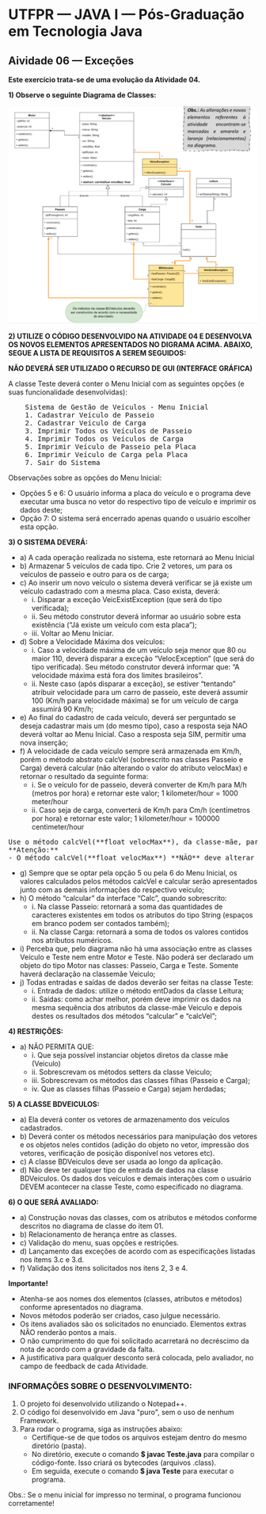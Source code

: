 # UTFPR — JAVA I — Pós-Graduação em Tecnologia Java

## Aividade 06 — Exceções

**Este exercício trata-se de uma evolução da Atividade 04.**

**1) Observe o seguinte Diagrama de Classes:**

![Diagrama de Classes - Atividade 06](/CETEJ31_-_Linguagem_de_Programacao_Java_I_-_JAVA_XXX_(2024_01)/Images/Diagrama_de_Classes_-_Atividade_06.png)

**2) UTILIZE O CÓDIGO DESENVOLVIDO NA ATIVIDADE 04 E DESENVOLVA OS NOVOS ELEMENTOS APRESENTADOS NO DIGRAMA ACIMA. ABAIXO, SEGUE A LISTA DE REQUISITOS A SEREM SEGUIDOS:**

**NÃO DEVERÁ SER UTILIZADO O RECURSO DE GUI (INTERFACE GRÁFICA)**

A classe Teste deverá conter o Menu Inicial com as seguintes opções (e suas funcionalidade desenvolvidas):

<pre>
    Sistema de Gestão de Veículos - Menu Inicial
    1. Cadastrar Veículo de Passeio
    2. Cadastrar Veículo de Carga
    3. Imprimir Todos os Veículos de Passeio
    4. Imprimir Todos os Veículos de Carga
    5. Imprimir Veículo de Passeio pela Placa
    6. Imprimir Veículo de Carga pela Placa
    7. Sair do Sistema
</pre>

Observações sobre as opções do Menu Inicial:
- Opções 5 e 6: O usuário informa a placa do veículo e o programa deve executar uma
busca no vetor do respectivo tipo de veículo e imprimir os dados deste;
- Opção 7: O sistema será encerrado apenas quando o usuário escolher esta opção.

**3) O SISTEMA DEVERÁ:**
- a) A cada operação realizada no sistema, este retornará ao Menu Inicial
- b) Armazenar 5 veículos de cada tipo. Crie 2 vetores, um para os veículos de passeio e outro para os de carga;
- c) Ao inserir um novo veículo o sistema deverá verificar se já existe um veículo cadastrado com a mesma placa. Caso exista, deverá:
	- i. Disparar a exceção VeicExistException (que será do tipo verificada);
    - ii. Seu método construtor deverá informar ao usuário sobre esta existência (“Já existe um veículo com esta placa”);
    - iii. Voltar ao Menu Iniciar.
- d) Sobre a Velocidade Máxima dos veículos:
	- i. Caso a velocidade máxima de um veículo seja menor que 80 ou maior 110, deverá disparar a exceção “VelocException” (que será do tipo verificada). Seu método construtor deverá informar que: “A velocidade máxima está fora dos limites brasileiros”.
	- ii. Neste caso (após disparar a exceção), se estiver “tentando” atribuir velocidade para um carro de passeio, este deverá assumir 100 (Km/h para velocidade máxima) se for um veículo de carga assumirá 90 Km/h;
- e) Ao final do cadastro de cada veículo, deverá ser perguntado se deseja cadastrar mais um (do mesmo tipo), caso a resposta seja NAO deverá voltar ao Menu Inicial. Caso a resposta seja SIM, permitir uma nova inserção;
- f) A velocidade de cada veículo sempre será armazenada em Km/h, porém o método abstrato calcVel (sobrescrito nas classes Passeio e Carga) deverá calcular (não alterando o valor do atributo velocMax) e retornar o resultado da seguinte forma:
	- i. Se o veículo for de passeio, deverá converter de Km/h para M/h (metros por hora) e retornar este valor;
		1 kilometer/hour = 1000 meter/hour
	- ii. Caso seja de carga, converterá de Km/h para Cm/h (centímetros por hora) e retornar este valor;
		1 kilometer/hour = 100000 centimeter/hour

<pre>
Use o método calcVel(**float velocMax**), da classe-mãe, para fazer este cálculo.
**Atenção:**
- O método calcVel(**float velocMax**) **NÃO** deve alterar o valor do atributo velocMax, **apenas convertê-lo**  e retornar o valor convertido para que seja exibido na tela por meio da classe Teste;
</pre>
- g) Sempre que se optar pela opção 5 ou pela 6 do Menu Inicial, os valores calculados pelos métodos calcVel e calcular serão apresentados junto com as demais informações do respectivo veículo;
- h) O método “calcular” da interface “Calc”, quando sobrescrito:
	- i. Na classe Passeio: retornará a soma das quantidades de caracteres existentes em todos os atributos do tipo String (espaços em branco podem ser contados também);
	- ii. Na classe Carga: retornará a soma de todos os valores contidos nos atributos numéricos.
- i) Perceba que, pelo diagrama não há uma associação entre as classes Veículo e Teste nem entre Motor e Teste. Não poderá ser declarado um objeto do tipo Motor nas classes: Passeio, Carga e Teste. Somente haverá declaração na classemãe Veiculo;
- j) Todas entradas e saídas de dados deverão ser feitas na classe Teste:
	- i. Entrada de dados: utilize o método entDados da classe Leitura;
	- ii. Saídas: como achar melhor, porém deve imprimir os dados na mesma sequência dos atributos da classe-mãe Veiculo e depois destes os resultados dos métodos “calcular” e “calcVel”;

**4) RESTRIÇÕES:**
- a) NÃO PERMITA QUE:
	- i. Que seja possível instanciar objetos diretos da classe mãe (Veiculo)
	- ii. Sobrescrevam os métodos setters da classe Veiculo;
	- iii. Sobrescrevam os métodos das classes filhas (Passeio e Carga);
	- iv. Que as classes filhas (Passeio e Carga) sejam herdadas;

**5) A CLASSE BDVEICULOS:**
- a) Ela deverá conter os vetores de armazenamento dos veículos cadastrados.
- b) Deverá conter os métodos necessários para manipulação dos vetores e os objetos neles contidos (adição do objeto no vetor, impressão dos vetores, verificação de posição disponível nos vetores etc).
- c) A classe BDVeiculos deve ser usada ao longo da aplicação.
- d) Não deve ter qualquer tipo de entrada de dados na classe BDVeiculos. Os dados dos veículos e demais interações com o usuário DEVEM acontecer na classe Teste, como especificado no diagrama.

**6) O QUE SERÁ AVALIADO:**
- a) Construção novas das classes, com os atributos e métodos conforme descritos no diagrama de classe do item 01.
- b) Relacionamento de herança entre as classes.
- c) Validação do menu, suas opções e restrições.
- d) Lançamento das exceções de acordo com as especificações listadas nos items 3.c e 3.d.
- f) Validação dos itens solicitados nos itens 2, 3 e 4.

**Importante!**
- Atenha-se aos nomes dos elementos (classes, atributos e métodos) conforme apresentados no diagrama.
- Novos métodos poderão ser criados, caso julgue necessário.
- Os itens avaliados são os solicitados no enunciado. Elementos extras NÃO renderão pontos a mais.
- O não cumprimento do que foi solicitado acarretará no decréscimo da nota de acordo com a gravidade da falta.
- A justificativa para qualquer desconto será colocada, pelo avaliador, no campo de feedback de cada Atividade.

### INFORMAÇÕES SOBRE O DESENVOLVIMENTO:
1. O projeto foi desenvolvido utilizando o Notepad++.
2. O código foi desenvolvido em Java "puro", sem o uso de nenhum Framework.
3. Para rodar o programa, siga as instruções abaixo:
    - Certifique-se de que todos os arquivos estejam dentro do mesmo diretório (pasta).
    - No diretório, execute o comando **$ javac Teste.java** para compilar o código-fonte. Isso criará os bytecodes (arquivos .class).
    - Em seguida, execute o comando **$ java Teste** para executar o programa.

Obs.: Se o menu inicial for impresso no terminal, o programa funcionou corretamente!
